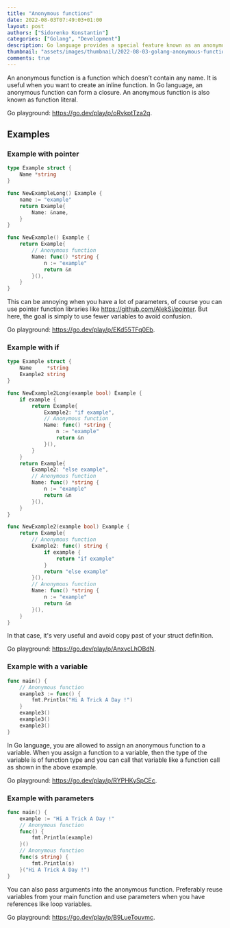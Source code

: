 ```yaml
---
title: "Anonymous functions"
date: 2022-08-03T07:49:03+01:00
layout: post
authors: ["Sidorenko Konstantin"]
categories: ["Golang", "Development"]
description: Go language provides a special feature known as an anonymous function.
thumbnail: "assets/images/thumbnail/2022-08-03-golang-anonymous-functions.jpg"
comments: true
---
```


An anonymous function is a function which doesn’t contain any name. It is useful when you want to create an inline function. In Go language, an anonymous function can form a closure. An anonymous function is also known as function literal.

Go playground: <https://go.dev/play/p/oRvkptTza2q>.

## Examples

### Example with pointer

```go
type Example struct {
	Name *string
}

func NewExampleLong() Example {
	name := "example"
	return Example{
		Name: &name,
	}
}

func NewExample() Example {
	return Example{
		// Anonymous function
		Name: func() *string {
			n := "example"
			return &n
		}(),
	}
}
```

This can be annoying when you have a lot of parameters, of course you can use pointer function libraries like <https://github.com/AlekSi/pointer>. But here, the goal is simply to use fewer variables to avoid confusion.

Go playground: <https://go.dev/play/p/EKd55TFq0Eb>.

### Example with if

```go
type Example struct {
	Name     *string
	Example2 string
}

func NewExample2Long(example bool) Example {
	if example {
		return Example{
			Example2: "if example",
			// Anonymous function
			Name: func() *string {
				n := "example"
				return &n
			}(),
		}
	}
	return Example{
		Example2: "else example",
		// Anonymous function
		Name: func() *string {
			n := "example"
			return &n
		}(),
	}
}

func NewExample2(example bool) Example {
	return Example{
		// Anonymous function
		Example2: func() string {
			if example {
				return "if example"
			}
			return "else example"
		}(),
		// Anonymous function
		Name: func() *string {
			n := "example"
			return &n
		}(),
	}
}
```

In that case, it's very useful and avoid copy past of your struct definition.

Go playground: <https://go.dev/play/p/AnxvcLhOBdN>.

### Example with a variable

```go
func main() {
	// Anonymous function
	example3 := func() {
		fmt.Println("Hi A Trick A Day !")
	}
	example3()
	example3()
	example3()
}
```

In Go language, you are allowed to assign an anonymous function to a variable. When you assign a function to a variable, then the type of the variable is of function type and you can call that variable like a function call as shown in the above example.

Go playground: <https://go.dev/play/p/RYPHKySpCEc>.

### Example with parameters

```go
func main() {
	example := "Hi A Trick A Day !"
	// Anonymous function
	func() {
		fmt.Println(example)
	}()
	// Anonymous function
	func(s string) {
		fmt.Println(s)
	}("Hi A Trick A Day !")
}
```

You can also pass arguments into the anonymous function.
Preferably reuse variables from your main function and use parameters when you have references like loop variables.

Go playground: <https://go.dev/play/p/B9LueTouvmc>.
